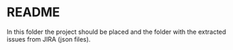# README

In this folder the project should be placed and the folder with the extracted issues from JIRA (json files).